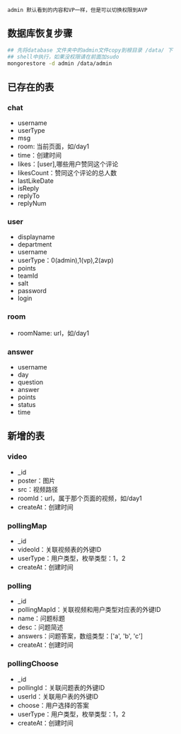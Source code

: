 `admin 默认看到的内容和VP一样，但是可以切换权限到AVP`

## 数据库恢复步骤
```bash
## 先将database 文件夹中的admin文件copy到根目录 /data/ 下
## shell中执行，如果没权限请在前面加sudo
mongorestore -d admin /data/admin
```

## 已存在的表
### chat
- username
- userType
- msg
- room: 当前页面，如/day1
- time：创建时间
- likes：[user],哪些用户赞同这个评论
- likesCount：赞同这个评论的总人数
- lastLikeDate
- isReply
- replyTo
- replyNum

### user
- displayname
- department
- username
- userType：0(admin),1(vp),2(avp)
- points
- teamId
- salt
- password
- login

### room
- roomName: url，如/day1

### answer
- username
- day
- question
- answer
- points
- status
- time


## 新增的表
### video
- _id
- poster：图片
- src：视频路径
- roomId：url，属于那个页面的视频，如/day1
- createAt：创建时间

### pollingMap
- _id
- videoId：关联视频表的外键ID
- userType：用户类型，枚举类型：1，2
- createAt：创建时间

### polling
- _id
- pollingMapId：关联视频和用户类型对应表的外键ID
- name：问题标题
- desc：问题简述
- answers：问题答案，数组类型：['a', 'b', 'c']
- createAt：创建时间

### pollingChoose
- _id
- pollingId：关联问题表的外键ID
- userId：关联用户表的外键ID
- choose：用户选择的答案
- userType：用户类型，枚举类型：1，2
- createAt：创建时间
